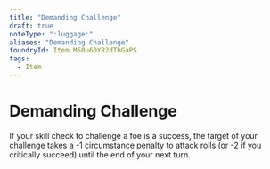 ```yaml
---
title: "Demanding Challenge"
draft: true
noteType: ":luggage:"
aliases: "Demanding Challenge"
foundryId: Item.M50u60YR2dTbGaPS
tags:
  - Item
---
```


# Demanding Challenge

If your skill check to challenge a foe is a success, the target of your challenge takes a -1 circumstance penalty to attack rolls (or -2 if you critically succeed) until the end of your next turn.
